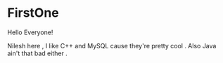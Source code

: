 # FirstOne

Hello Everyone!

Nilesh here , I like C++ and MySQL cause they're pretty cool .
Also Java ain't that bad either . 
